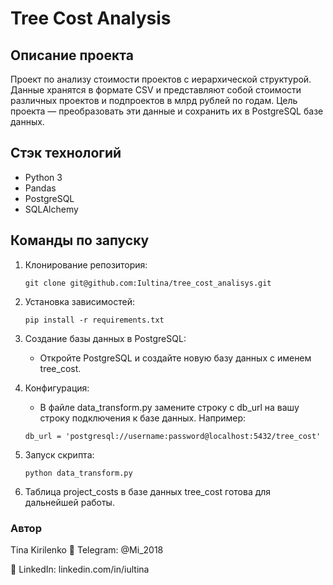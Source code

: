 # Tree Cost Analysis

## Описание проекта
Проект по анализу стоимости проектов с иерархической структурой. Данные хранятся в формате CSV и представляют собой стоимости различных проектов и подпроектов в млрд рублей по годам. Цель проекта — преобразовать эти данные и сохранить их в PostgreSQL базе данных.

## Стэк технологий
- Python 3
- Pandas
- PostgreSQL
- SQLAlchemy

## Команды по запуску

1. Клонирование репозитория:
   
    `git clone git@github.com:Iultina/tree_cost_analisys.git`
    
  
2. Установка зависимостей:
   
    `pip install -r requirements.txt`
    

3. Создание базы данных в PostgreSQL:
    - Откройте PostgreSQL и создайте новую базу данных с именем tree_cost.

4. Конфигурация:
    - В файле data_transform.py замените строку с db_url на вашу строку подключения к базе данных. Например:
   
    `db_url = 'postgresql://username:password@localhost:5432/tree_cost'`
    

5. Запуск скрипта:
   
    `python data_transform.py`
    
6.  Таблица project_costs в базе данных tree_cost готова для дальнейшей работы.

### Автор
Tina Kirilenko 📧 Telegram: @Mi_2018

🔗 LinkedIn: linkedin.com/in/iultina